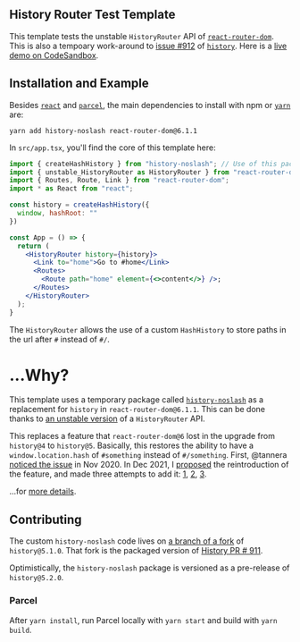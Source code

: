 ## History Router Test Template

This template tests the unstable `HistoryRouter` API of [`react-router-dom`](https://github.com/remix-run/react-router/). This is also a tempoary work-around to [issue #912](https://github.com/remix-run/history/issues/912) of [`history`](https://github.com/remix-run/history/). Here is a [live demo on CodeSandbox](https://codesandbox.io/s/hash-router-history-noslash-sxud8?file=/src/index.js).

## Installation and Example

Besides [`react`](https://reactjs.org/) and [`parcel`](https://parceljs.org/),
the main dependencies to install with npm or [`yarn`](https://yarnpkg.com/) are:

```
yarn add history-noslash react-router-dom@6.1.1
```

In `src/app.tsx`, you'll find the core of this template here:

```jsx
import { createHashHistory } from "history-noslash"; // Use of this package
import { unstable_HistoryRouter as HistoryRouter } from "react-router-dom";
import { Routes, Route, Link } from "react-router-dom";
import * as React from "react";

const history = createHashHistory({
  window, hashRoot: ""
})

const App = () => {
  return (
    <HistoryRouter history={history}>
      <Link to="home">Go to #home</Link>
      <Routes>
        <Route path="home" element={<>content</>} />;
      </Routes>
    </HistoryRouter>
  );
}
```

The `HistoryRouter` allows the use of a custom `HashHistory` to store paths in the url after `#` instead of `#/`.

# ...Why?

This template uses a temporary package called [`history-noslash`](https://github.com/thejohnhoffer/history/tree/publish-noslash#readme) as a replacement for `history` in `react-router-dom@6.1.1`. This can be done thanks to [an unstable version](https://github.com/remix-run/react-router/releases/tag/v6.1.1) of a `HistoryRouter` API.

This replaces a feature that `react-router-dom@6` lost in the upgrade from `history@4` to `history@5`. Basically, this restores the ability to have a `window.location.hash` of `#something` instead of `#/something`. First, @tannera [noticed the issue](https://github.com/remix-run/react-router/issues/7703) in Nov 2020. In Dec 2021, I [proposed](https://github.com/remix-run/react-router/issues/8459) the reintroduction of the feature, and made three attempts to add it: [1][1], [2][2], [3][3].

...for [more details](https://github.com/thejohnhoffer/test-history-router/blob/main/WHY.md).

## Contributing

The custom `history-noslash` code lives on [a branch of a fork](https://github.com/thejohnhoffer/history/tree/publish-noslash) of `history@5.1.0`. That fork is the packaged version of [History PR # 911](https://github.com/remix-run/history/pull/911).

Optimistically, the `history-noslash` package is versioned as a pre-release of `history@5.2.0`.

### Parcel

After `yarn install`, run Parcel locally with `yarn start` and build with `yarn build`.

[1]:https://github.com/remix-run/react-router/pull/8450
[2]:https://github.com/remix-run/react-router/pull/8460
[3]:https://github.com/remix-run/react-router/pull/8463
